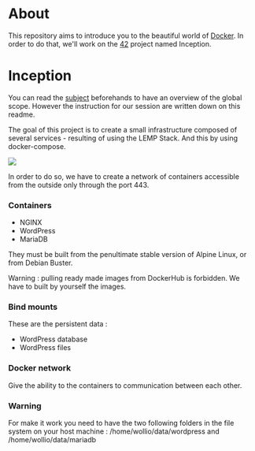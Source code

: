 # About

This repository aims to introduce you to the beautiful world of [Docker](https://docs.docker.com). In order to do that, we'll work on the [42](https://www.42heilbronn.de/en/) project named Inception.

# Inception

You can read the [subject](https://github.com/williamollio/Inception/blob/master/ressources/inception.pdf) beforehands to have an overview of the global scope. However the instruction for our session are written down on this readme.

The goal of this project is to create a small infrastructure composed of several services - resulting of using the LEMP Stack. And this by using docker-compose.

<img src="https://user-images.githubusercontent.com/54292953/147146268-a616f39a-3f16-41f8-80c9-db5494c3dfe7.png"/>

In order to do so, we have to create a network of containers accessible from the outside only through the port 443.
### Containers
- NGINX
- WordPress
- MariaDB

They must be built from the penultimate stable version of Alpine Linux, or from Debian Buster.

Warning : pulling ready made images from DockerHub  is forbidden. We have to built by yourself the images.

### Bind mounts

These are the persistent data :
- WordPress database
- WordPress files

### Docker network

Give the ability to the containers to communication between each other.

### Warning
For make it work you need to have the two following folders in the file system on your host machine : /home/wollio/data/wordpress and /home/wollio/data/mariadb
